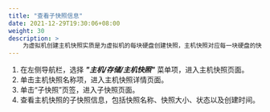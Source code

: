 ```yaml
---
title: "查看子快照信息"
date: 2021-12-29T19:30:06+08:00
weight: 30
description: >
    为虚拟机创建主机快照实质是为虚拟机的每块硬盘创建快照，主机快照对应每一块硬盘的快照叫做子快照。
---
```


1. 在左侧导航栏，选择 **_"主机/存储/主机快照"_** 菜单项，进入主机快照页面。
2. 单击主机快照名称项，进入主机快照详情页面。
2. 单击“子快照”页签，进入子快照页面。
3. 查看主机快照的子快照信息，包括快照名称、快照大小、状态以及创建时间。